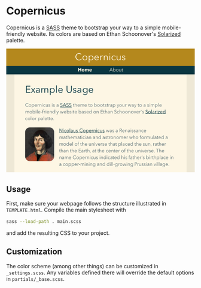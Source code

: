 # Copernicus

Copernicus is a [SASS](http://sass-lang.com) theme to bootstrap your way to a simple mobile-friendly website. Its colors are based on Ethan Schoonover's [Solarized](http://ethanschoonover.com/solarized) palette.

![](SCREENSHOT.png)

## Usage

First, make sure your webpage follows the structure illustrated in `TEMPLATE.html`. Compile the main stylesheet with 
```sh
sass --load-path . main.scss
```
and add the resulting CSS to your project.

## Customization

The color scheme (among other things) can be customized in `_settings.scss`. Any variables defined there will override the default options in `partials/_base.scss`.
